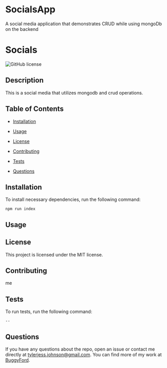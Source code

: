 # SocialsApp
A social media application that demonstrates CRUD while using mongoDb on the backend
# Socials
![GitHub license](https://img.shields.io/badge/license-MIT-blue.svg)

## Description

This is a social media that utilizes mongodb and crud operations.


## Table of Contents 

* [Installation](#installation)

* [Usage](#usage)

* [License](#license)

* [Contributing](#contributing)

* [Tests](#tests)

* [Questions](#questions)

## Installation

To install necessary dependencies, run the following command:

```
npm run index
```

## Usage



## License
  
  This project is licensed under the MIT license.

## Contributing

me

## Tests

To run tests, run the following command:

```
--
```

## Questions



If you have any questions about the repo, open an issue or contact me directly at tylerjess.johnson@gmail.com. You can find more of my work at [BuggyFord](https://github.com/BuggyFord/).

